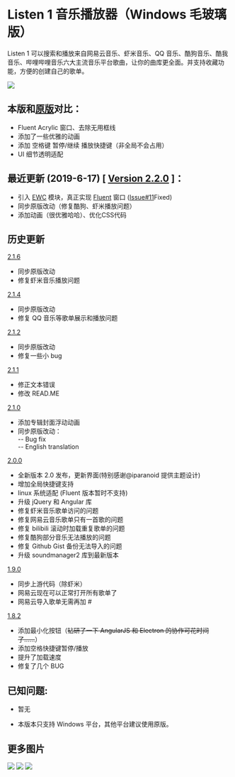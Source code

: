 # Listen 1 音乐播放器（Windows 毛玻璃版）

Listen 1 可以搜索和播放来自网易云音乐、虾米音乐、QQ 音乐、酷狗音乐、酷我音乐、哔哩哔哩音乐六大主流音乐平台歌曲，让你的曲库更全面。并支持收藏功能，方便的创建自己的歌单。

<img src="https://i.imgur.com/4FJGvUx.gif">
  
本版和[原版](https://github.com/listen1/listen1_desktop/releases/tag/v2.0.0)对比：
---- 
- Fluent Acrylic 窗口、去除无用框线
- 添加了一些优雅的动画
- 添加 空格键 暂停/继续 播放快捷键（非全局不会占用）
- UI 细节透明适配
  
最近更新 (2019-6-17) [ [Version 2.2.0](https://github.com/oyrx/listen1_desktop_fluent/releases/tag/2.2.0) ]：
----
- 引入 [EWC](https://github.com/23phy/ewc) 模块，真正实现 [Fluent](https://www.microsoft.com/design/fluent/#/) 窗口 ([Issue#11](https://github.com/reycn/listen1_desktop_fluent/issues/11)Fixed)
- 同步原版改动（修复酷狗、虾米播放问题）
- 添加动画（很优雅哈哈）、优化CSS代码

## 历史更新

[2.1.6](https://github.com/oyrx/listen1_desktop_fluent/releases/tag/2.1.6)

- 同步原版改动
- 修复虾米音乐播放问题

[2.1.4](https://github.com/oyrx/listen1_desktop_fluent/releases/tag/2.1.4)

- 同步原版改动
- 修复 QQ 音乐等歌单展示和播放问题

[2.1.2](https://github.com/oyrx/listen1_desktop_fluent/releases/tag/2.1.2)

- 同步原版改动
- 修复一些小 bug

[2.1.1](https://github.com/oyrx/listen1_desktop_fluent/releases/tag/2.1.1)

- 修正文本错误
- 修改 READ.ME

[2.1.0](https://github.com/oyrx/listen1_desktop_fluent/releases/tag/2.1.2)

- 添加专辑封面浮动动画
- 同步原版改动：  
  -- Bug fix  
  -- English translation

[2.0.0](https://github.com/oyrx/listen1_desktop_fluent/releases/tag/2.0.0)

- 全新版本 2.0 发布，更新界面(特别感谢@iparanoid 提供主题设计)
- 增加全局快捷键支持
- linux 系统适配 (Fluent 版本暂时不支持)
- 升级 jQuery 和 Angular 库
- 修复虾米音乐歌单访问的问题
- 修复网易云音乐歌单只有一首歌的问题
- 修复 bilibili 滚动时加载重复歌单的问题
- 修复酷狗部分音乐无法播放的问题
- 修复 Github Gist 备份无法导入的问题
- 升级 soundmanager2 库到最新版本

[1.9.0](https://github.com/oyrx/listen1_desktop_fluent/releases/tag/1.9.0)

- 同步上游代码（除虾米）
- 网易云现在可以正常打开所有歌单了
- 网易云导入歌单无需再加 #

[1.8.2](https://github.com/oyrx/listen1_desktop_fluent/releases/tag/1.8.2)

- 添加最小化按钮（<del>钻研了一下 AngularJS 和 Electron 的协作可花时间了……</del>）
- 添加空格快捷键暂停/播放
- 提升了加载速度
- 修复了几个 BUG

## 已知问题:

- 暂无

* 本版本只支持 Windows 平台，其他平台建议使用原版。

## 更多图片

<img src="https://i.imgur.com/BWC3SHB.png">
<img src="https://i.imgur.com/HQEpd8W.png">
<img src="https://i.imgur.com/dB3STeS.png">

